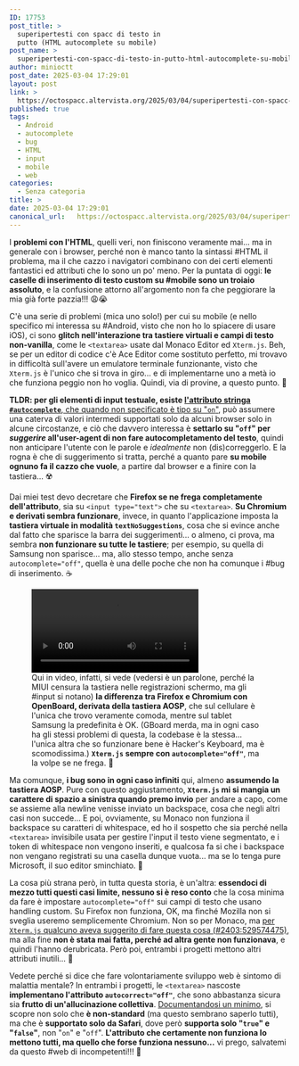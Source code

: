 ```yaml
---
ID: 17753
post_title: >
  superipertesti con spacc di testo in
  putto (HTML autocomplete su mobile)
post_name: >
  superipertesti-con-spacc-di-testo-in-putto-html-autocomplete-su-mobile
author: minioctt
post_date: 2025-03-04 17:29:01
layout: post
link: >
  https://octospacc.altervista.org/2025/03/04/superipertesti-con-spacc-di-testo-in-putto-html-autocomplete-su-mobile/
published: true
tags:
  - Android
  - autocomplete
  - bug
  - HTML
  - input
  - mobile
  - web
categories:
  - Senza categoria
title: >
date: 2025-03-04 17:29:01
canonical_url:   https://octospacc.altervista.org/2025/03/04/superipertesti-con-spacc-di-testo-in-putto-html-autocomplete-su-mobile/
---
```

<!-- wp:paragraph -->
<p>I <strong>problemi con l'HTML</strong>, quelli veri, non finiscono veramente mai... ma in generale con i browser, perché non è manco tanto la sintassi #HTML il problema, ma il che cazzo i navigatori combinano con dei certi elementi fantastici ed attributi che lo sono un po' meno. Per la puntata di oggi: <strong>le caselle di inserimento di testo custom su #mobile sono un troiaio assoluto</strong>, e la confusione attorno all'argomento non fa che peggiorare la mia già forte pazzia!!! 😩😭</p>
<!-- /wp:paragraph -->

<!-- wp:paragraph -->
<p>C'è una serie di problemi (mica uno solo!) per cui su mobile (e nello specifico mi interessa su #Android, visto che non ho lo spiacere di usare iOS), ci sono <strong>glitch nell'interazione tra tastiere virtuali e campi di testo non-vanilla</strong>, come le <code>&lt;textarea&gt;</code> usate dal Monaco Editor ed <code>Xterm.js</code>. Beh, se per un editor di codice c'è Ace Editor come sostituto perfetto, mi trovavo in difficoltà sull'avere un emulatore terminale funzionante, visto che <code>Xterm.js</code> è l'unico che si trova in giro... e di implementarne uno a metà io che funziona peggio non ho voglia. Quindi, via di provine, a questo punto. 🧨</p>
<!-- /wp:paragraph -->

<!-- wp:paragraph -->
<p><strong>TLDR: per gli elementi di input testuale, esiste </strong><a href="https://memos.octt.eu.org/m/HDS4V9WuD3GT9RxLHCkpE6"><strong>l'attributo stringa <code>#autocomplete</code></strong>, che quando non specificato è tipo su "<code>on</code>"</a>, può assumere una caterva di valori intermedi supportati solo da alcuni browser solo in alcune circostanze, e ciò che davvero interessa è <strong>settarlo su "<code>off</code>" per <em>suggerire</em> all'user-agent di non fare autocompletamento del testo</strong>, quindi non anticipare l'utente con le parole e <em>idealmente</em> non (dis)correggerlo. E la rogna è che di suggerimento si tratta, perché a quanto pare <strong>su mobile ognuno fa il cazzo che vuole</strong>, a partire dal browser e a finire con la tastiera... ☢️</p>
<!-- /wp:paragraph -->

<!-- wp:paragraph -->
<p>Dai miei test devo decretare che <strong>Firefox se ne frega completamente dell'attributo</strong>, sia su <code>&lt;input type="text"&gt;</code> che su <code>&lt;textarea&gt;</code>. <strong>Su Chromium e derivati sembra funzionare</strong>, invece, in quanto l'applicazione imposta la <strong>tastiera virtuale in modalità <code>textNoSuggestions</code></strong>, cosa che si evince anche dal fatto che sparisce la barra dei suggerimenti... o almeno, ci prova, ma sembra <strong>non funzionare su tutte le tastiere</strong>; per esempio, su quella di Samsung non sparisce... ma, allo stesso tempo, anche senza <code>autocomplete="off"</code>, quella è una delle poche che non ha comunque i #bug di inserimento. ☕</p>
<!-- /wp:paragraph -->

<!-- wp:paragraph -->
<p></p>
<!-- /wp:paragraph -->

<!-- wp:video {"id":17762} -->
<figure class="wp-block-video"><video controls loop src="{{site.cdnurl}}/assets/uploads/2025/03/lv_0_20250304135309.mp4"></video><figcaption class="wp-element-caption">Qui in video, infatti, si vede (vedersi è un parolone, perché la MIUI censura la tastiera nelle registrazioni schermo, ma gli #input si notano) <strong>la differenza tra Firefox e Chromium con OpenBoard, derivata della tastiera AOSP</strong>, che sul cellulare è l'unica che trovo veramente comoda, mentre sul tablet Samsung la predefinita è OK. (GBoard merda, ma in ogni caso ha gli stessi problemi di questa, la codebase è la stessa... l'unica altra che so funzionare bene è Hacker's Keyboard, ma è scomodissima.) <strong><code>Xterm.js</code> sempre con <code>autocomplete="off"</code></strong>, ma la volpe se ne frega. 🤡</figcaption></figure>
<!-- /wp:video -->

<!-- wp:paragraph -->
<p></p>
<!-- /wp:paragraph -->

<!-- wp:paragraph -->
<p>Ma comunque, <strong>i bug sono in ogni caso infiniti</strong> qui, almeno <strong>assumendo la tastiera AOSP</strong>. Pure con questo aggiustamento, <strong><code>Xterm.js</code></strong><strong> mi si mangia un carattere di spazio a sinistra quando premo invio</strong> per andare a capo, come se assieme alla newline venisse inviato un backspace, cosa che negli altri casi non succede... E poi, ovviamente, su Monaco non funziona il backspace su caratteri di whitespace, ed ho il sospetto che sia perché nella <code>&lt;textarea&gt;</code> invisibile usata per gestire l'input il testo viene segmentato, e i token di whitespace non vengono inseriti, e qualcosa fa si che i backspace non vengano registrati su una casella dunque vuota... ma se lo tenga pure Microsoft, il suo editor sminchiato. 💩</p>
<!-- /wp:paragraph -->

<!-- wp:paragraph -->
<p>La cosa più strana però, in tutta questa storia, è un'altra: <strong>essendoci di mezzo tutti questi casi limite, nessuno si è reso conto</strong> che la cosa minima da fare è impostare <code>autocomplete="off"</code> sui campi di testo che usano handling custom. Su Firefox non funziona, OK, ma finché Mozilla non si sveglia useremo semplicemente Chromium. Non so per Monaco, ma <a href="https://github.com/xtermjs/xterm.js/issues/2403#issuecomment-529574475">per <code>Xterm.js</code> qualcuno aveva suggerito di fare questa cosa (#2403:529574475)</a>, ma alla fine <strong>non è stata mai fatta, perché ad altra gente non funzionava</strong>, e quindi l'hanno derubricata. Però poi, entrambi i progetti mettono altri attributi inutili... 👹</p>
<!-- /wp:paragraph -->

<!-- wp:paragraph -->
<p>Vedete perché si dice che fare volontariamente sviluppo web è sintomo di malattia mentale? In entrambi i progetti, le <code>&lt;textarea&gt;</code> nascoste <strong>implementano l'attributo <code>autocorrect="off"</code></strong>, che sono abbastanza sicura sia <strong>frutto di un'allucinazione collettiva</strong>. <a href="https://memos.octt.eu.org/m/Ea6RpecBaNZLsvuXVr8w2i">Documentandosi un minimo</a>, si scopre non solo che <strong>è non-standard</strong> (ma questo sembrano saperlo tutti), ma che è <strong>supportato solo da Safari</strong>, dove però <strong>supporta solo "<code>true</code>" e "<code>false</code>"</strong>, non "<code>on</code>" e "<code>off</code>". <strong>L'attributo che certamente non funziona lo mettono tutti, ma quello che forse funziona nessuno...</strong> vi prego, salvatemi da questo #web di incompetenti!!! 💉</p>
<!-- /wp:paragraph -->